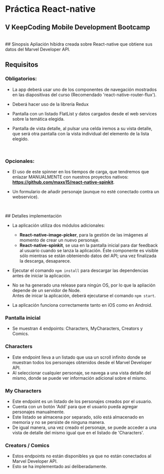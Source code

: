 # Práctica React-native
## V KeepCoding Mobile Development Bootcamp
<br>
## Sinopsis
Apliación híbidra creada sobre React-native que obtiene sus datos del Marvel Developer API.

<br>

## Requisitos

### Obligatorios:
- La app deberá usar uno de los componentes de navegación mostrados en las
diapositivas del curso (Recomendado 'react-native-router-flux').

-  Deberá hacer uso de la librería Redux

- Pantalla con un listado FlatList y datos cargados desde el web services
sobre la temática elegida.

- Pantalla de vista detalle, al pulsar una celda iremos a su vista detalle,
que será otra pantalla con la vista individual del elemento de la lista elegido.

<br>

### Opcionales:

- El uso de este spinner en los tiempos de carga, que tendremos que
enlazar MANUALMENTE con nuestros proyectos nativos:
**<https://github.com/maxs15/react-native-spinkit>**.

- Un formulario de añadir personaje (aunque no esté conectado contra un webservice).

<br>

## Detalles implementación

- La aplicación utiliza dos módulos adicionales:
	- **React-native-image-picker**, para la gestión de las imágenes al momento de crear un nuevo personaje.
	- **React-native-spinkit**, se usa en la pantalla inicial para dar feedback al usuario cuando se lanza la aplicación. Éste componente es visible sólo mientras se están obteniendo datos del API; una vez finalizada la descarga, desaparece.

- Ejecutar el comando `npm install` para descargar las dependencias antes de iniciar la aplicación.

- No se ha generado una release para ningún OS, por lo que la apliación depende de un servidor de Node.  
Antes de inicar la aplicación, deberá ejecutarse el comando `npm start`.

- La aplicación funciona correctamente tanto en iOS como en Android.  

### Pantalla inicial
- Se muestran 4 endpoints: Characters, MyCharacters, Creators y Comics.


### Characters
- Este endpoint lleva a un listado que usa un scroll infinito donde se muestran todos los personajes obtenidos desde el Marvel Developer API.
- Al seleccionar cualquier personaje, se navega a una vista detalle del mismo, donde se puede ver información adicional sobre el mismo.

### My Characters
- Este endpoint es un listado de los personajes creados por el usuario.
- Cuenta con un botón 'Add' para que el usuario pueda agregar personajes manualmente.
- Este listado se almacena por separado, sólo está almacenado en memoria y no se persiste de ninguna manera.
- De igual manera, una vez creado el personaje, se puede acceder a una vista de detalle del mismo igual que en el listado de 'Characters'.

### Creators / Comics
- Estos endpoints no están disponibles ya que no están conectados al Marvel Developer API.
- Esto se ha implementado así deliberadamente.
